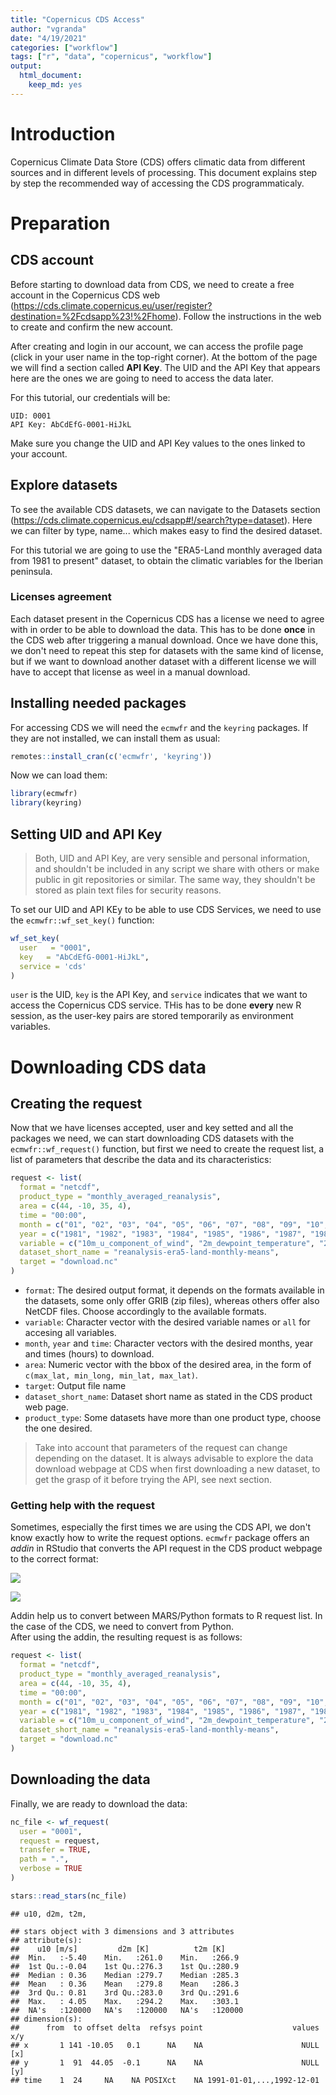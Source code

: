 ```yaml
---
title: "Copernicus CDS Access"
author: "vgranda"
date: "4/19/2021"
categories: ["workflow"]
tags: ["r", "data", "copernicus", "workflow"]
output: 
  html_document: 
    keep_md: yes
---
```




# Introduction

Copernicus Climate Data Store (CDS) offers climatic data from different sources and in different levels of
processing. This document explains step by step the recommended way of accessing the CDS programmaticaly.

# Preparation

## CDS account

Before starting to download data from CDS, we need to create a free account in the Copernicus CDS
web (https://cds.climate.copernicus.eu/user/register?destination=%2Fcdsapp%23!%2Fhome). Follow the instructions
in the web to create and confirm the new account.

After creating and login in our account, we can access the profile page (click in your user name in the top-right
corner). At the bottom of the page we will find a section called **API Key**. The UID and the API Key that
appears here are the ones we are going to need to access the data later.

For this tutorial, our credentials will be:

`UID: 0001`  
`API Key: AbCdEfG-0001-HiJkL`

Make sure you change the UID and API Key values to the ones linked to your account.

## Explore datasets

To see the available CDS datasets, we can navigate to the Datasets section
(https://cds.climate.copernicus.eu/cdsapp#!/search?type=dataset). Here we can filter by type, name... which
makes easy to find the desired dataset.  

For this tutorial we are going to use the "ERA5-Land monthly averaged data from 1981 to present" dataset, to
obtain the climatic variables for the Iberian peninsula.

### Licenses agreement

Each dataset present in the Copernicus CDS has a license we need to agree with in order to be able to download
the data. This has to be done **once** in the CDS web after triggering a manual download. Once we have done this,
we don't need to repeat this step for datasets with the same kind of license, but if we want to download
another dataset with a different license we will have to accept that license as weel in a manual download.

## Installing needed packages

For accessing CDS we will need the `ecmwfr` and the `keyring` packages. If they are not installed, we can
install them as usual:


```r
remotes::install_cran(c('ecmwfr', 'keyring'))
```

Now we can load them:


```r
library(ecmwfr)
library(keyring)
```

## Setting UID and API Key

  > Both, UID and API Key, are very sensible and personal information, and shouldn't be included in any script
  we share with others or make public in git repositories or similar. The same way, they shouldn't be stored
  as plain text files for security reasons.

To set our UID and API KEy to be able to use CDS Services, we need to use the `ecmwfr::wf_set_key()` function:


```r
wf_set_key(
  user   = "0001",
  key   = "AbCdEfG-0001-HiJkL",
  service = 'cds'
)
```

`user` is the UID, `key` is the API Key, and `service` indicates that we want to access the Copernicus CDS
service. THis has to be done **every** new R session, as the user-key pairs are stored temporarily as
environment variables.

# Downloading CDS data

## Creating the request

Now that we have licenses accepted, user and key setted and all the packages we need, we can start downloading
CDS datasets with the `ecmwfr::wf_request()` function, but first we need to create the request list, a list of
parameters that describe the data and its characteristics:


```r
request <- list(
  format = "netcdf",
  product_type = "monthly_averaged_reanalysis",
  area = c(44, -10, 35, 4),
  time = "00:00",
  month = c("01", "02", "03", "04", "05", "06", "07", "08", "09", "10", "11", "12"),
  year = c("1981", "1982", "1983", "1984", "1985", "1986", "1987", "1988", "1989", "1990", "1991", "1992", "1993", "1994", "1995", "1996", "1997", "1998", "1999", "2000", "2001", "2002", "2003", "2004", "2005", "2006", "2007", "2008", "2009", "2010", "2011", "2012", "2013", "2014", "2015", "2016", "2017", "2018", "2019", "2020", "2021"),
  variable = c("10m_u_component_of_wind", "2m_dewpoint_temperature", "2m_temperature", "surface_net_solar_radiation", "total_precipitation"),
  dataset_short_name = "reanalysis-era5-land-monthly-means",
  target = "download.nc"
)
```

  - `format`: The desired output format, it depends on the formats available in the datasets, some only offer
  GRIB (zip files), whereas others offer also NetCDF files. Choose accordingly to the available formats.
  - `variable`: Character vector with the desired variable names or `all` for accesing all variables.
  - `month`, `year` and `time`: Character vectors with the desired months, year and times (hours) to download.
  - `area`: Numeric vector with the bbox of the desired area, in the form of
  `c(max_lat, min_long, min_lat, max_lat)`.
  - `target`: Output file name
  - `dataset_short_name`: Dataset short name as stated in the CDS product web page.
  - `product_type`: Some datasets have more than one product type, choose the one desired.
  
  > Take into account that parameters of the request can change depending on the dataset. It is always advisable
  to explore the data download webpage at CDS when first downloading a new dataset, to get the grasp of it
  before trying the API, see next section.

### Getting help with the request

Sometimes, especially the first times we are using the CDS API, we don't know exactly how to write the
request options. `ecmwfr` package offers an *addin* in RStudio that converts the API request in the
CDS product webpage to the correct format:

![](ecmwfr_API_request.png)

![](ecmwfr_addin.png)

Addin help us to convert between MARS/Python formats to R request list. In the case of the CDS, we need to
convert from Python.  
After using the addin, the resulting request is as follows:


```r
request <- list(
  format = "netcdf",
  product_type = "monthly_averaged_reanalysis",
  area = c(44, -10, 35, 4),
  time = "00:00",
  month = c("01", "02", "03", "04", "05", "06", "07", "08", "09", "10", "11", "12"),
  year = c("1981", "1982", "1983", "1984", "1985", "1986", "1987", "1988", "1989", "1990", "1991", "1992", "1993", "1994", "1995", "1996", "1997", "1998", "1999", "2000", "2001", "2002", "2003", "2004", "2005", "2006", "2007", "2008", "2009", "2010", "2011", "2012", "2013", "2014", "2015", "2016", "2017", "2018", "2019", "2020", "2021"),
  variable = c("10m_u_component_of_wind", "2m_dewpoint_temperature", "2m_temperature", "surface_net_solar_radiation", "total_precipitation"),
  dataset_short_name = "reanalysis-era5-land-monthly-means",
  target = "download.nc"
)
```

## Downloading the data

Finally, we are ready to download the data:


```r
nc_file <- wf_request(
  user = "0001",
  request = request,   
  transfer = TRUE,  
  path = ".",
  verbose = TRUE
)

stars::read_stars(nc_file)
```


```
## u10, d2m, t2m,
```

```
## stars object with 3 dimensions and 3 attributes
## attribute(s):
##    u10 [m/s]         d2m [K]          t2m [K]      
##  Min.   :-5.40    Min.   :261.0    Min.   :266.9   
##  1st Qu.:-0.04    1st Qu.:276.3    1st Qu.:280.9   
##  Median : 0.36    Median :279.7    Median :285.3   
##  Mean   : 0.36    Mean   :279.8    Mean   :286.3   
##  3rd Qu.: 0.81    3rd Qu.:283.0    3rd Qu.:291.6   
##  Max.   : 4.05    Max.   :294.2    Max.   :303.1   
##  NA's   :120000   NA's   :120000   NA's   :120000  
## dimension(s):
##      from  to offset delta  refsys point                    values x/y
## x       1 141 -10.05   0.1      NA    NA                      NULL [x]
## y       1  91  44.05  -0.1      NA    NA                      NULL [y]
## time    1  24     NA    NA POSIXct    NA 1991-01-01,...,1992-12-01
```

